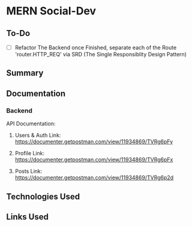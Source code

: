 # MERN Social-Dev

## To-Do

- [ ] Refactor The Backend once Finished, separate each of the Route 'router.HTTP_REQ' via SRD (The Single Responsiblity Design Pattern)

## Summary

## Documentation

### Backend

API Documentation:

1.  Users & Auth
    Link: https://documenter.getpostman.com/view/11934869/TVRg6pFy

2.  Profile
    Link: https://documenter.getpostman.com/view/11934869/TVRg6pFx

3.  Posts
    Link: https://documenter.getpostman.com/view/11934869/TVRg6p2d

## Technologies Used

## Links Used
